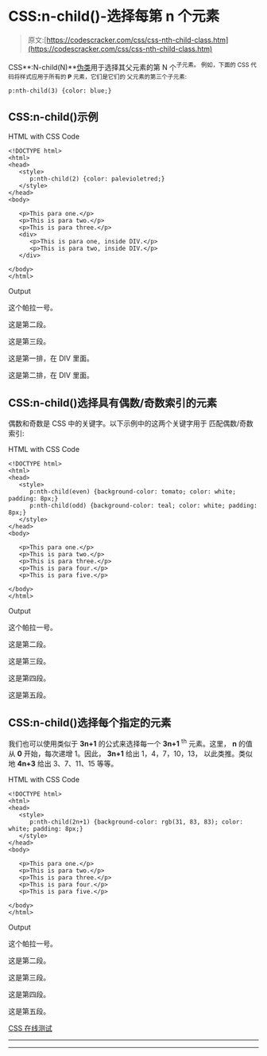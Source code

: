 # CSS:n-child()-选择每第 n 个元素

> 原文:[https://codescracker.com/css/css-nth-child-class.htm](https://codescracker.com/css/css-nth-child-class.htm)

CSS**:N-child(N)**[伪类](/css/css-pseudo-classes.htm)用于选择其父元素的第 N 个<sup>子元素。 例如，下面的 CSS 代码将样式应用于所有的 **P** 元素，它们是它们的 父元素的第三个子元素:</sup>

```
p:nth-child(3) {color: blue;}
```

## CSS:n-child()示例

HTML with CSS Code

```
<!DOCTYPE html>
<html>
<head>
   <style>
      p:nth-child(2) {color: palevioletred;}
   </style>
</head>
<body>

   <p>This para one.</p>
   <p>This is para two.</p>
   <p>This is para three.</p>
   <div>
      <p>This is para one, inside DIV.</p>
      <p>This is para two, inside DIV.</p>
   </div>

</body>
</html>
```

Output

这个帕拉一号。

这是第二段。

这是第三段。

这是第一排，在 DIV 里面。

这是第二排，在 DIV 里面。

## CSS:n-child()选择具有偶数/奇数索引的元素

偶数和奇数是 CSS 中的关键字。以下示例中的这两个关键字用于 匹配偶数/奇数索引:

HTML with CSS Code

```
<!DOCTYPE html>
<html>
<head>
   <style>
      p:nth-child(even) {background-color: tomato; color: white; padding: 8px;}
      p:nth-child(odd) {background-color: teal; color: white; padding: 8px;}
   </style>
</head>
<body>

   <p>This para one.</p>
   <p>This is para two.</p>
   <p>This is para three.</p>
   <p>This is para four.</p>
   <p>This is para five.</p>

</body>
</html>
```

Output

这个帕拉一号。

这是第二段。

这是第三段。

这是第四段。

这是第五段。

## CSS:n-child()选择每个指定的元素

我们也可以使用类似于 **3n+1** 的公式来选择每一个 **3n+1** <sup>th</sup> 元素。这里， **n** 的值从 **0** 开始，每次递增 1。因此， **3n+1** 给出 1，4，7，10，13， 以此类推。类似地 **4n+3** 给出 3、7、11、15 等等。

HTML with CSS Code

```
<!DOCTYPE html>
<html>
<head>
   <style>
      p:nth-child(2n+1) {background-color: rgb(31, 83, 83); color: white; padding: 8px;}
   </style>
</head>
<body>

   <p>This para one.</p>
   <p>This is para two.</p>
   <p>This is para three.</p>
   <p>This is para four.</p>
   <p>This is para five.</p>

</body>
</html>
```

Output

这个帕拉一号。

这是第二段。

这是第三段。

这是第四段。

这是第五段。

[CSS 在线测试](/exam/showtest.php?subid=5)

* * *

* * *